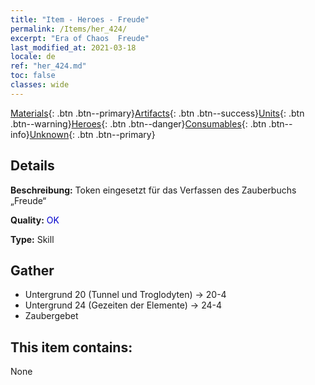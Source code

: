 ```yaml
---
title: "Item - Heroes - Freude"
permalink: /Items/her_424/
excerpt: "Era of Chaos  Freude"
last_modified_at: 2021-03-18
locale: de
ref: "her_424.md"
toc: false
classes: wide
---
```

 [Materials](/de/Items/){: .btn .btn--primary}[Artifacts](/de/Items/Artifacts/){: .btn .btn--success}[Units](/de/Items/Units/){: .btn .btn--warning}[Heroes](/de/Items/Heroes/){: .btn .btn--danger}[Consumables](/de/Items/Consumables/){: .btn .btn--info}[Unknown](/de/Items/Unknown/){: .btn .btn--primary}

## Details
 **Beschreibung:** Token eingesetzt für das Verfassen des Zauberbuchs „Freude“

 **Quality:** <span style="color: #0000CD">OK</span>

 **Type:** Skill

## Gather

*    Untergrund 20 (Tunnel und Troglodyten) -> 20-4 
*    Untergrund 24 (Gezeiten der Elemente) -> 24-4 
*    Zaubergebet 

## This item contains:

  None

